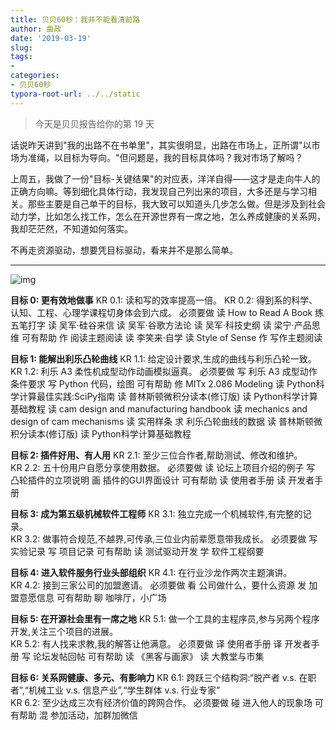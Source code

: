 ```yaml
---
title: 贝贝60秒：我并不能看清前路
author: 曲政
date: '2019-03-19'
slug: 
tags:
- 
categories:
- 贝贝60秒
typora-root-url: ../../static
---
```


>   今天是贝贝报告给你的第 19 天

话说昨天讲到"我的出路不在书单里"，其实很明显，出路在市场上，正所谓"以市场为准绳，以目标为导向。"但问题是，我的目标具体吗？我对市场了解吗？

上周五，我做了一份"目标-关键结果"的对应表，洋洋自得——这才是走向牛人的正确方向嘛。等到细化具体行动，我发现自己列出来的项目，大多还是与学习相关。那些主要是自己单干的目标，我大致可以知道头几步怎么做。但是涉及到社会动力学，比如怎么找工作，怎么在开源世界有一席之地，怎么养成健康的关系网，我却茫茫然，不知道如何落实。

不再走资源驱动，想要凭目标驱动，看来并不是那么简单。

------



![img](/images/2019-03-19-%E8%B4%9D%E8%B4%9D60%E7%A7%92%EF%BC%9A%E6%88%91%E5%B9%B6%E4%B8%8D%E8%83%BD%E7%9C%8B%E6%B8%85%E5%89%8D%E8%B7%AF/640-20200416161643573.jpeg)

**目标 0: 更有效地做事**
 KR 0.1: 读和写的效率提高一倍。
 KR 0.2: 得到系的科学、认知、工程、心理学课程切身体会到六成。
   必须要做
     读 How to Read A Book
     练 五笔打字
     读 吴军·硅谷来信
     读 吴军·谷歌方法论
     读 吴军·科技史纲
     读 梁宁·产品思维
   可有帮助
     作 阅读主题阅读
     读 李笑来·自学
     读 Style of Sense
     作 写作主题阅读



**目标 1: 能解出利乐凸轮曲线**
 KR 1.1: 给定设计要求,生成的曲线与利乐凸轮一致。  
 KR 1.2: 利乐 A3 柔性机成型动作动画模拟逼真。
   必须要做
     写 利乐 A3 成型动作条件要求
     写 Python 代码，绘图
   可有帮助
     修 MITx 2.086 Modeling
     读 Python科学计算最佳实践:SciPy指南
     读 普林斯顿微积分读本(修订版)
     读 Python科学计算基础教程
     读 cam design and manufacturing handbook
     读 mechanics and design of cam mechanisms
     读 实用样条
     求 利乐凸轮曲线的数据
     读 普林斯顿微积分读本(修订版)
     读 Python科学计算基础教程



**目标 2: 插件好用、有人用**
 KR 2.1: 至少三位合作者,帮助测试、修改和维护。  
 KR 2.2: 五十份用户自愿分享使用数据。
   必须要做
     读 论坛上项目介绍的例子
     写 凸轮插件的立项说明
     画 插件的GUI界面设计
   可有帮助
     读 使用者手册
     读 开发者手册



**目标 3: 成为第五级机械软件工程师**
 KR 3.1: 独立完成一个机械软件,有完整的记录。  
 KR 3.2: 做事符合规范,不越界,可传承,三位业内前辈愿意带我成长。
   必须要做
     写 实验记录
     写 项目记录
   可有帮助
     读 测试驱动开发
     学 软件工程纲要



**目标 4: 进入软件服务行业头部组织**
 KR 4.1: 在行业沙龙作两次主题演讲。  
 KR 4.2: 接到三家公司的加盟邀请。
   必须要做
     看 公司做什么，要什么资源
     发 加盟意愿信息
   可有帮助
     聊 咖啡厅，小广场



**目标 5: 在开源社会里有一席之地**
 KR 5.1: 做一个工具的主程序员,参与另两个程序开发,关注三个项目的进展。  
 KR 5.2: 有人找来求教,我的解答让他满意。
   必须要做
     译 使用者手册
     译 开发者手册
     写 论坛发帖回帖
   可有帮助
     读 《黑客与画家》
     读 大教堂与市集



**目标 6: 关系网健康、多元、有影响力**
 KR 6.1: 跨跃三个结构洞:“脱产者 v.s. 在职者”,“机械工业 v.s. 信息产业”,“学生群体 v.s. 行业专家”  
 KR 6.2: 至少达成三次有经济价值的跨网合作。
   必须要做
     碰 进入他人的现象场
   可有帮助
     混 参加活动，加群加微信